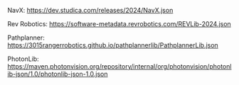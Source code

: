 NavX: https://dev.studica.com/releases/2024/NavX.json

Rev Robotics: https://software-metadata.revrobotics.com/REVLib-2024.json

Pathplanner: https://3015rangerrobotics.github.io/pathplannerlib/PathplannerLib.json

PhotonLib: https://maven.photonvision.org/repository/internal/org/photonvision/photonlib-json/1.0/photonlib-json-1.0.json